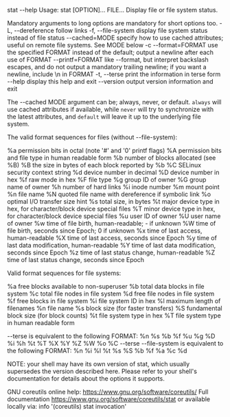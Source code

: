 stat --help
Usage: stat [OPTION]... FILE...
Display file or file system status.

Mandatory arguments to long options are mandatory for short options too.
  -L, --dereference     follow links
  -f, --file-system     display file system status instead of file status
      --cached=MODE     specify how to use cached attributes;
                          useful on remote file systems. See MODE below
  -c  --format=FORMAT   use the specified FORMAT instead of the default;
                          output a newline after each use of FORMAT
      --printf=FORMAT   like --format, but interpret backslash escapes,
                          and do not output a mandatory trailing newline;
                          if you want a newline, include \n in FORMAT
  -t, --terse           print the information in terse form
      --help     display this help and exit
      --version  output version information and exit

The --cached MODE argument can be; always, never, or default.
`always` will use cached attributes if available, while
`never` will try to synchronize with the latest attributes, and
`default` will leave it up to the underlying file system.

The valid format sequences for files (without --file-system):

  %a   permission bits in octal (note '#' and '0' printf flags)
  %A   permission bits and file type in human readable form
  %b   number of blocks allocated (see %B)
  %B   the size in bytes of each block reported by %b
  %C   SELinux security context string
  %d   device number in decimal
  %D   device number in hex
  %f   raw mode in hex
  %F   file type
  %g   group ID of owner
  %G   group name of owner
  %h   number of hard links
  %i   inode number
  %m   mount point
  %n   file name
  %N   quoted file name with dereference if symbolic link
  %o   optimal I/O transfer size hint
  %s   total size, in bytes
  %t   major device type in hex, for character/block device special files
  %T   minor device type in hex, for character/block device special files
  %u   user ID of owner
  %U   user name of owner
  %w   time of file birth, human-readable; - if unknown
  %W   time of file birth, seconds since Epoch; 0 if unknown
  %x   time of last access, human-readable
  %X   time of last access, seconds since Epoch
  %y   time of last data modification, human-readable
  %Y   time of last data modification, seconds since Epoch
  %z   time of last status change, human-readable
  %Z   time of last status change, seconds since Epoch

Valid format sequences for file systems:

  %a   free blocks available to non-superuser
  %b   total data blocks in file system
  %c   total file nodes in file system
  %d   free file nodes in file system
  %f   free blocks in file system
  %i   file system ID in hex
  %l   maximum length of filenames
  %n   file name
  %s   block size (for faster transfers)
  %S   fundamental block size (for block counts)
  %t   file system type in hex
  %T   file system type in human readable form

--terse is equivalent to the following FORMAT:
    %n %s %b %f %u %g %D %i %h %t %T %X %Y %Z %W %o %C
--terse --file-system is equivalent to the following FORMAT:
    %n %i %l %t %s %S %b %f %a %c %d

NOTE: your shell may have its own version of stat, which usually supersedes
the version described here.  Please refer to your shell's documentation
for details about the options it supports.

GNU coreutils online help: <https://www.gnu.org/software/coreutils/>
Full documentation <https://www.gnu.org/software/coreutils/stat>
or available locally via: info '(coreutils) stat invocation'